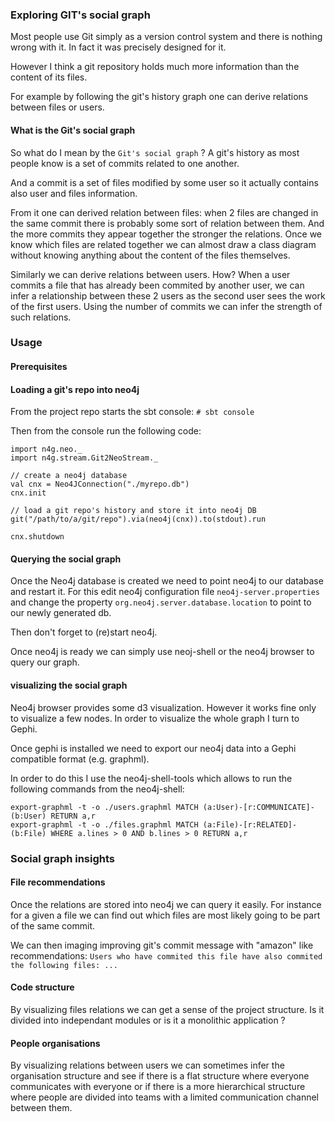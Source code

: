 ### Exploring GIT's social graph

Most people use Git simply as a version control system and there is nothing wrong with it.
In fact it was precisely designed for it.

However I think a git repository holds much more information than the content of its files.

For example by following the git's history graph one can derive relations between files or users.

#### What is the Git's social graph

So what do I mean by the `Git's social graph` ?
A git's history as most people know is a set of commits related to one another.


And a commit is a set of files modified by some user so it actually contains also user and files information.

From it one can derived relation between files: when 2 files are changed in the same commit there is probably some sort of relation between them. And the more commits they appear together the stronger the relations. Once we know which files are related together we can almost draw a class diagram without knowing anything about the content of the files themselves.

Similarly we can derive relations between users. How? When a user commits a file that has already been commited by another user, we can infer a relationship between these 2 users as the second user sees the work of the first users. Using the number of commits we can infer the strength of such relations.

### Usage

#### Prerequisites

#### Loading a git's repo into neo4j

From the project repo starts the sbt console:
`# sbt console`

Then from the console run the following code:
```
import n4g.neo._
import n4g.stream.Git2NeoStream._

// create a neo4j database
val cnx = Neo4JConnection("./myrepo.db")
cnx.init

// load a git repo's history and store it into neo4j DB
git("/path/to/a/git/repo").via(neo4j(cnx)).to(stdout).run

cnx.shutdown
```
#### Querying the social graph

Once the Neo4j database is created we need to point neo4j to our database and restart it.
For this edit neo4j configuration file `neo4j-server.properties` and change the property `org.neo4j.server.database.location` to point to our newly generated db.

Then don't forget to (re)start neo4j.

Once neo4j is ready we can simply use neoj-shell or the neo4j browser to query our graph.

#### visualizing the social graph

Neo4j browser provides some d3 visualization. However it works fine only to visualize a few nodes.
In order to visualize the whole graph I turn to Gephi.

Once gephi is installed we need to export our neo4j data into a Gephi compatible format (e.g. graphml).

In order to do this I use the neo4j-shell-tools which allows to run the following commands from the neo4j-shell:

```
export-graphml -t -o ./users.graphml MATCH (a:User)-[r:COMMUNICATE]-(b:User) RETURN a,r
export-graphml -t -o ./files.graphml MATCH (a:File)-[r:RELATED]-(b:File) WHERE a.lines > 0 AND b.lines > 0 RETURN a,r
```
### Social graph insights

#### File recommendations

Once the relations are stored into neo4j we can query it easily.
For instance for a given a file we can find out which files are most likely going to be part of the same commit.

We can then imaging improving git's commit message with "amazon" like recommendations:
`Users who have commited this file have also commited the following files: ...`

#### Code structure

By visualizing files relations we can get a sense of the project structure. Is it divided into independant modules or is it a monolithic application ?

#### People organisations

By visualizing relations between users we can sometimes infer the organisation structure and see if there is a flat structure where everyone communicates with everyone or if there is a more hierarchical structure where people are divided into teams with a limited communication channel between them.
